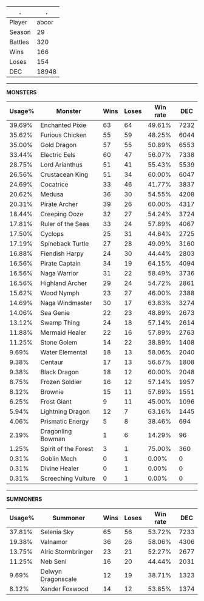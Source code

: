 .|.
|-|-
Player|abcor
Season|29
Battles|320
Wins|166
Loses|154
DEC|18948

---
**MONSTERS**

Usage%|Monster|Wins|Loses|Win rate|DEC|
-|-|-|-|-|-|
39.69%|Enchanted Pixie|63|64|49.61%|7232|
35.62%|Furious Chicken|55|59|48.25%|6044|
35.00%|Gold Dragon|57|55|50.89%|6553|
33.44%|Electric Eels|60|47|56.07%|7338|
28.75%|Lord Arianthus|51|41|55.43%|5539|
26.56%|Crustacean King|51|34|60.00%|6047|
24.69%|Cocatrice|33|46|41.77%|3837|
20.62%|Medusa|36|30|54.55%|4208|
20.31%|Pirate Archer|39|26|60.00%|4317|
18.44%|Creeping Ooze|32|27|54.24%|3724|
17.81%|Ruler of the Seas|33|24|57.89%|4067|
17.50%|Cyclops|25|31|44.64%|2725|
17.19%|Spineback Turtle|27|28|49.09%|3160|
16.88%|Fiendish Harpy|24|30|44.44%|2803|
16.56%|Pirate Captain|34|19|64.15%|4094|
16.56%|Naga Warrior|31|22|58.49%|3736|
16.56%|Highland Archer|29|24|54.72%|2861|
15.62%|Wood Nymph|23|27|46.00%|2388|
14.69%|Naga Windmaster|30|17|63.83%|3274|
14.06%|Sea Genie|22|23|48.89%|2673|
13.12%|Swamp Thing|24|18|57.14%|2614|
11.88%|Mermaid Healer|22|16|57.89%|2763|
11.25%|Stone Golem|14|22|38.89%|1408|
9.69%|Water Elemental|18|13|58.06%|2040|
9.38%|Centaur|17|13|56.67%|1808|
9.38%|Black Dragon|18|12|60.00%|2048|
8.75%|Frozen Soldier|16|12|57.14%|1957|
8.12%|Brownie|15|11|57.69%|1551|
6.25%|Frost Giant|9|11|45.00%|1096|
5.94%|Lightning Dragon|12|7|63.16%|1445|
4.06%|Prismatic Energy|5|8|38.46%|694|
2.19%|Dragonling Bowman|1|6|14.29%|96|
1.25%|Spirit of the Forest|3|1|75.00%|360|
0.31%|Goblin Mech|0|1|0.00%|0|
0.31%|Divine Healer|0|1|0.00%|0|
0.31%|Screeching Vulture|0|1|0.00%|0|

---
**SUMMONERS**

Usage%|Summoner|Wins|Loses|Win rate|DEC|
-|-|-|-|-|-|
37.81%|Selenia Sky|65|56|53.72%|7233|
19.38%|Valnamor|36|26|58.06%|4306|
13.75%|Alric Stormbringer|23|21|52.27%|2677|
11.25%|Neb Seni|16|20|44.44%|2031|
9.69%|Delwyn Dragonscale|12|19|38.71%|1323|
8.12%|Xander Foxwood|14|12|53.85%|1374|
